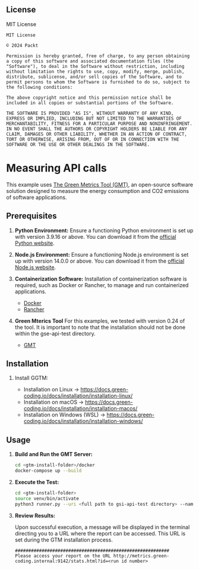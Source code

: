 ## License

MIT License

```
MIT License

© 2024 Packt

Permission is hereby granted, free of charge, to any person obtaining a copy of this software and associated documentation files (the "Software"), to deal in the Software without restriction, including without limitation the rights to use, copy, modify, merge, publish, distribute, sublicense, and/or sell copies of the Software, and to permit persons to whom the Software is furnished to do so, subject to the following conditions:

The above copyright notice and this permission notice shall be included in all copies or substantial portions of the Software.

THE SOFTWARE IS PROVIDED "AS IS", WITHOUT WARRANTY OF ANY KIND, EXPRESS OR IMPLIED, INCLUDING BUT NOT LIMITED TO THE WARRANTIES OF MERCHANTABILITY, FITNESS FOR A PARTICULAR PURPOSE AND NONINFRINGEMENT. IN NO EVENT SHALL THE AUTHORS OR COPYRIGHT HOLDERS BE LIABLE FOR ANY CLAIM, DAMAGES OR OTHER LIABILITY, WHETHER IN AN ACTION OF CONTRACT, TORT OR OTHERWISE, ARISING FROM, OUT OF OR IN CONNECTION WITH THE SOFTWARE OR THE USE OR OTHER DEALINGS IN THE SOFTWARE.
```

# Measuring API calls

This example uses [The Green Metrics Tool (GMT)](https://github.com/green-coding-solutions/green-metrics-tool), an open-source software solution designed to measure the energy consumption and CO2 emissions of software applications.

## Prerequisites

1. **Python Environment:**
   Ensure a functioning Python environment is set up with version 3.9.16 or above. You can download it from the [official Python website](https://www.python.org/downloads/).

2. **Node.js Environment:**
   Ensure a functioning Node.js environment is set up with version 14.0.0 or above. You can download it from the [official Node.js website](https://nodejs.org/en/download).

3. **Containerization Software:**
   Installation of containerization software is required, such as Docker or Rancher, to manage and run containerized applications.
   - [Docker](https://www.docker.com/products/docker-desktop/)
   - [Rancher](https://www.rancher.com/)

4. **Green Mterics Tool** 
   For this examples, we tested with version 0.24 of the tool. It is important to note that the installation should not be done within the gse-api-test directory.
   - [GMT](https://docs.green-coding.io/docs/prologue/introduction/)

## Installation

1. Install GGTM:

   - Installation on Linux → https://docs.green-coding.io/docs/installation/installation-linux/
   - Installation on macOS → https://docs.green-coding.io/docs/installation/installation-macos/
   - Installation on Windows (WSL) → https://docs.green-coding.io/docs/installation/installation-windows/

## Usage

1. **Build and Run the GMT Server:**

   ```bash
   cd <gtm-install-folder>/docker
   docker-compose up --build
   ```

2. **Execute the Test:**

   ```bash
   cd <gtm-install-folder>
   source venv/bin/activate
   python3 runner.py --uri <full path to gsi-api-test directory> --name gsi-api-test --docker-prune --allow-unsafe
   ```
3. **Review Results:**

   Upon successful execution, a message will be displayed in the terminal directing you to a URL where the report can be accessed. This URL is set during the GTM installation process.
   
   ````{verbatim}
   ##########################################################
   Please access your report on the URL http://metrics.green-coding.internal:9142/stats.html?id=<run id number>
   ````
